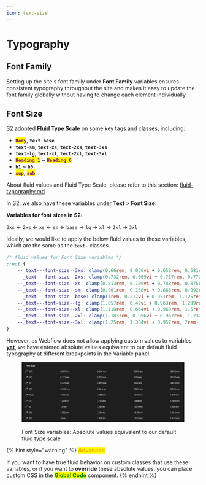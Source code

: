 ```yaml
---
icon: text-size
---
```


# Typography

## Font Family

Setting up the site's font family under **Font Family** variables ensures consistent typography throughout the site and makes it easy to update the font family globally without having to change each element individually.



## Font Size

S2 adopted **Fluid Type Scale** on some key tags and classes, including:

* <mark style="color:purple;">**`Body`**</mark>, **`text-base`**
* **`text-sm`**, **`text-xs`**, **`text-2xs`**, **`text-3xs`**
* **`text-lg`**, **`text-xl`**, **`text-2xl`**, **`text-3xl`**
* <mark style="color:purple;">**`Heading 1`**</mark> \~ <mark style="color:purple;">**`Heading 6`**</mark>
* **`h1`** \~ **`h6`**
* <mark style="color:purple;">**`sup`**</mark>, <mark style="color:purple;">**`sub`**</mark>

About fluid values and Fluid Type Scale, please refer to this section: [fluid-typography.md](../basic-concepts/fluid-typography.md "mention")

In S2, we also have these variables under **Text** > **Font Size**:

**Variables for font sizes in S2:**

`3xs` ← `2xs` ← `xs` ← `sm` ← `base` → `lg` → `xl` → `2xl` → `3xl`&#x20;

Ideally, we would like to apply the below fluid values to these variables, which are the same as the `text-` classes.

```css
/* fluid values for Font Size variables */
:root {
	--_text---font-size--3xs: clamp(0.66rem, 0.036vi + 0.652rem, 0.681rem);
	--_text---font-size--2xs: clamp(0.732rem, 0.069vi + 0.717rem, 0.772rem);
	--_text---font-size--xs: clamp(0.813rem, 0.109vi + 0.788rem, 0.875rem);
	--_text---font-size--sm: clamp(0.901rem, 0.158vi + 0.866rem, 0.992rem);
	--_text---font-size--base: clamp(1rem, 0.217vi + 0.951rem, 1.125rem);
	--_text---font-size--lg: clamp(1.057rem, 0.42vi + 0.963rem, 1.299rem);
	--_text---font-size--xl: clamp(1.118rem, 0.664vi + 0.969rem, 1.5rem);
	--_text---font-size--2xl: clamp(1.183rem, 0.956vi + 0.967rem, 1.732rem);
	--_text---font-size--3xl: clamp(1.25rem, 1.304vi + 0.957rem, 2rem);
}
```

However, as Webflow does not allow applying custom values to variables [**yet**](https://x.com/leinwand/status/1898901668483485730), we have entered absolute values equivalent to our default fluid typography at different breakpoints in the Variable panel.

<figure><img src="../../.gitbook/assets/Screenshot 2025-03-12 14.54.30.png" alt=""><figcaption><p>Font Size variables: Absolute values equivalent to our default fluid type scale</p></figcaption></figure>

{% hint style="warning" %}
<mark style="color:orange;">**Advanced**</mark>

If you want to have true fluid behavior on custom classes that use these variables, or if you want to **override** these absolute values, you can place custom CSS in the <mark style="color:green;">**Global Code**</mark> component.
{% endhint %}



